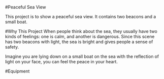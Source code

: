 #Peaceful Sea View

  This project is to show a peaceful sea view. It contains two beacons and a small boat.

#Why This Project
  When people think about the sea, they usually have two kinds of feelings: one is calm, and another is dangerous. Since this scene has two beacons with light, the sea is bright and gives people a sense of safety.

Imagine you are lying down on a small boat on the sea with the reflection of light on your face, you can feel the peace in your heart.

#Equipment
